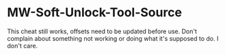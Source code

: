 # MW-Soft-Unlock-Tool-Source

This cheat still works, offsets need to be updated before use.
Don't complain about something not working or doing what it's supposed to do. I don't care.
